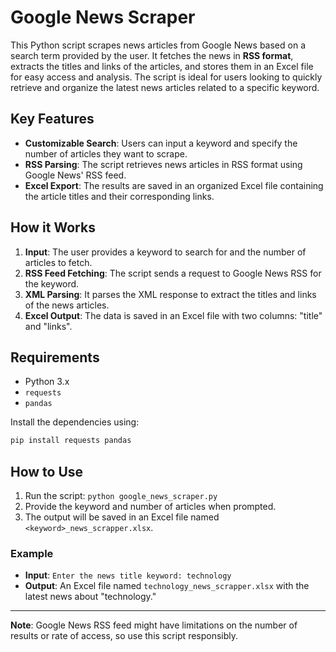 # Google News Scraper

This Python script scrapes news articles from Google News based on a search term provided by the user. It fetches the news in **RSS format**, extracts the titles and links of the articles, and stores them in an Excel file for easy access and analysis. The script is ideal for users looking to quickly retrieve and organize the latest news articles related to a specific keyword.

## Key Features
- **Customizable Search**: Users can input a keyword and specify the number of articles they want to scrape.
- **RSS Parsing**: The script retrieves news articles in RSS format using Google News' RSS feed.
- **Excel Export**: The results are saved in an organized Excel file containing the article titles and their corresponding links.

## How it Works
1. **Input**: The user provides a keyword to search for and the number of articles to fetch.
2. **RSS Feed Fetching**: The script sends a request to Google News RSS for the keyword.
3. **XML Parsing**: It parses the XML response to extract the titles and links of the news articles.
4. **Excel Output**: The data is saved in an Excel file with two columns: "title" and "links".

## Requirements
- Python 3.x
- `requests`
- `pandas`

Install the dependencies using:
```bash
pip install requests pandas
```

## How to Use
1. Run the script: `python google_news_scraper.py`
2. Provide the keyword and number of articles when prompted.
3. The output will be saved in an Excel file named `<keyword>_news_scrapper.xlsx`.

### Example
- **Input**: `Enter the news title keyword: technology`
- **Output**: An Excel file named `technology_news_scrapper.xlsx` with the latest news about "technology."

---

**Note**: Google News RSS feed might have limitations on the number of results or rate of access, so use this script responsibly.
